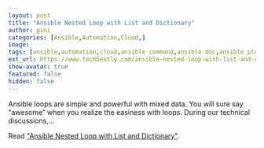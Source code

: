 ```yaml
---
layout: post
title: "Ansible Nested Loop with List and Dictionary"
author: gini
categories: [Ansible,Automation,Cloud,]
image: 
tags: [ansible,automation,cloud,ansible command,ansible doc,ansible playbook,ansible roles,ansible training,]
ext_url: https://www.techbeatly.com/ansible-nested-loop-with-list-and-dictionary/
show-avatar: true
featured: false
hidden: false
---
```


Ansible loops are simple and powerful with mixed data. You will sure say “awesome” when you realize the easiness with loops. During our technical discussions,...

Read ["Ansible Nested Loop with List and Dictionary"](https://www.techbeatly.com/ansible-nested-loop-with-list-and-dictionary/).